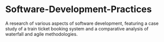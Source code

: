 # Software-Development-Practices
A research of various aspects of software development, featuring a case study of a train ticket booking system and a comparative analysis of waterfall and agile methodologies.
